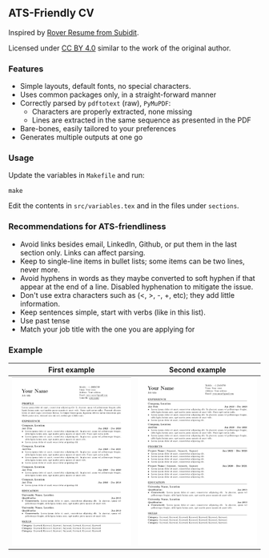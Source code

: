 ## ATS-Friendly CV

Inspired by [Rover Resume from Subidit](https://github.com/subidit/rover-resume).

Licensed under [CC BY 4.0](https://creativecommons.org/licenses/by/4.0/) similar to the work of the original author.

### Features

- Simple layouts, default fonts, no special characters.
- Uses common packages only, in a straight-forward manner
- Correctly parsed by `pdftotext` (raw), `PyMuPDF`:
  - Characters are properly extracted, none missing
  - Lines are extracted in the same sequence as presented in the PDF
- Bare-bones, easily tailored to your preferences
- Generates multiple outputs at one go

### Usage
Update the variables in `Makefile` and run:

    make

Edit the contents in `src/variables.tex` and in the files under `sections`.

### Recommendations for ATS-friendliness

- Avoid links besides email, LinkedIn, Github, or put them in the last section only. Links can affect parsing.
- Keep to single-line items in bullet lists; some items can be two lines, never more.
- Avoid hyphens in words as they maybe converted to soft hyphen if that appear at the end of a line. Disabled hyphenation to mitigate the issue.
- Don't use extra characters such as (<, >, -, +, etc); they add little information.
- Keep sentences simple, start with verbs (like in this list).
- Use past tense
- Match your job title with the one you are applying for

### Example

First example             | Second example
:-------------------------:|:-------------------------:
![First layout](images/sc2.png)  |  ![Second layout](images/sc1.png)

